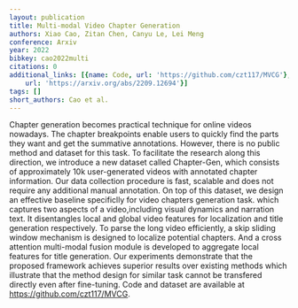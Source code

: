```yaml
---
layout: publication
title: Multi-modal Video Chapter Generation
authors: Xiao Cao, Zitan Chen, Canyu Le, Lei Meng
conference: Arxiv
year: 2022
bibkey: cao2022multi
citations: 0
additional_links: [{name: Code, url: 'https://github.com/czt117/MVCG'}, {name: Paper,
    url: 'https://arxiv.org/abs/2209.12694'}]
tags: []
short_authors: Cao et al.
---
```

Chapter generation becomes practical technique for online videos nowadays.
The chapter breakpoints enable users to quickly find the parts they want and
get the summative annotations. However, there is no public method and dataset
for this task. To facilitate the research along this direction, we introduce a
new dataset called Chapter-Gen, which consists of approximately 10k
user-generated videos with annotated chapter information. Our data collection
procedure is fast, scalable and does not require any additional manual
annotation. On top of this dataset, we design an effective baseline specificlly
for video chapters generation task. which captures two aspects of a
video,including visual dynamics and narration text. It disentangles local and
global video features for localization and title generation respectively. To
parse the long video efficiently, a skip sliding window mechanism is designed
to localize potential chapters. And a cross attention multi-modal fusion module
is developed to aggregate local features for title generation. Our experiments
demonstrate that the proposed framework achieves superior results over existing
methods which illustrate that the method design for similar task cannot be
transfered directly even after fine-tuning. Code and dataset are available at
https://github.com/czt117/MVCG.